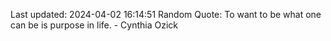 Last updated: 2024-04-02 16:14:51
Random Quote: To want to be what one can be is purpose in life. - Cynthia Ozick